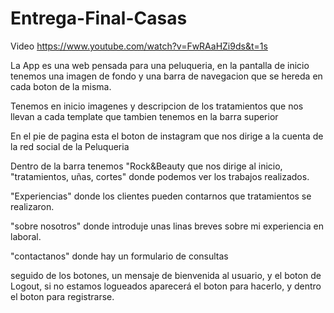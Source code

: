 # Entrega-Final-Casas

Video https://www.youtube.com/watch?v=FwRAaHZi9ds&t=1s  

La App es una web pensada para una peluqueria, en la pantalla de inicio tenemos una imagen de fondo y una barra de navegacion que se hereda en cada boton de la misma.

Tenemos en inicio imagenes y descripcion de los tratamientos que nos llevan a cada template que tambien tenemos en la barra superior

En el pie de pagina esta el boton de instagram que nos dirige a la cuenta de la red social de la Peluqueria

Dentro de la barra tenemos "Rock&Beauty que nos dirige al inicio, "tratamientos, uñas, cortes" donde podemos ver los trabajos realizados.

"Experiencias" donde los clientes pueden contarnos que tratamientos se realizaron.

"sobre nosotros" donde introduje unas linas breves sobre mi experiencia en laboral.

"contactanos" donde hay un formulario de consultas

seguido de los botones, un mensaje de bienvenida al usuario, y el boton de Logout, si no estamos logueados aparecerá el boton para hacerlo, y dentro el boton para registrarse. 






